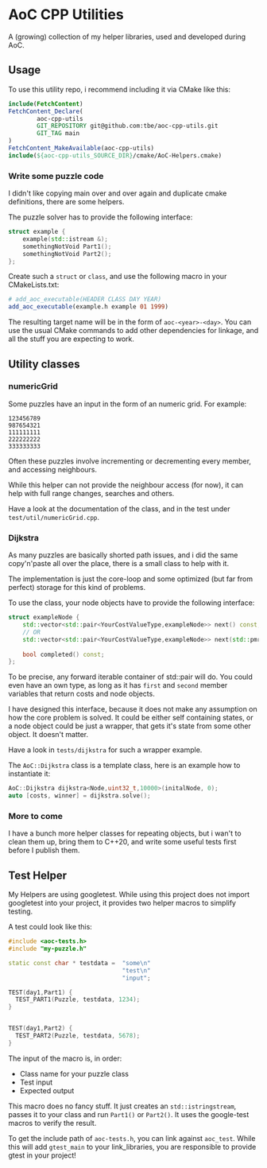 # AoC CPP Utilities

A (growing) collection of my helper libraries, used and developed during AoC.

## Usage

To use this utility repo, i recommend including it via CMake like this:

```cmake
include(FetchContent)
FetchContent_Declare(
        aoc-cpp-utils
        GIT_REPOSITORY git@github.com:tbe/aoc-cpp-utils.git
        GIT_TAG main
)
FetchContent_MakeAvailable(aoc-cpp-utils)
include(${aoc-cpp-utils_SOURCE_DIR}/cmake/AoC-Helpers.cmake)
```

### Write some puzzle code

I didn't like copying main over and over again and duplicate cmake definitions, there are some helpers.

The puzzle solver has to provide the following interface:

```c++
struct example {
    example(std::istream &);
    somethingNotVoid Part1();
    somethingNotVoid Part2();
};
```

Create such a `struct` or `class`, and use the following macro in your CMakeLists.txt:

```cmake
# add_aoc_executable(HEADER CLASS DAY YEAR)
add_aoc_executable(example.h example 01 1999)
```

The resulting target name will be in the form of `aoc-<year>-<day>`. You can use the usual CMake commands to add other
dependencies for linkage, and all the stuff you are expecting to work.

## Utility classes

### numericGrid

Some puzzles have an input in the form of an numeric grid. For example:

```text
123456789
987654321
111111111
222222222
333333333
```

Often these puzzles involve incrementing or decrementing every member, and accessing neighbours.

While this helper can not provide the neighbour access (for now), it can help with full range changes, searches and others.

Have a look at the documentation of the class, and in the test under `test/util/numericGrid.cpp`.

### Dijkstra

As many puzzles are basically shorted path issues, and i did the same copy'n'paste all over the place, there is a small
class to help with it.

The implementation is just the core-loop and some optimized (but far from perfect) storage for this kind of problems.

To use the class, your node objects have to provide the following interface:

```c++
struct exampleNode {
    std::vector<std::pair<YourCostValueType,exampleNode>> next() const;
    // OR
    std::vector<std::pair<YourCostValueType,exampleNode>> next(std::pmr::memory_resource *) const;
    
    bool completed() const;
};
```

To be precise, any forward iterable container of std::pair will do. You could even have an own type, as long as it has
`first` and `second` member variables that return costs and node objects.

I have designed this interface, because it does not make any assumption on how the core problem is solved. It could be
either self containing states, or a node object could be just a wrapper, that gets it's state from some other object. It
doesn't matter.

Have a look in `tests/dijkstra` for such a wrapper example.

The `AoC::Dijkstra` class is a template class, here is an example how to instantiate it:

```c++
AoC::Dijkstra dijkstra<Node,uint32_t,10000>(initalNode, 0);
auto [costs, winner] = dijkstra.solve();
```

### More to come

I have a bunch more helper classes for repeating objects, but i wan't to clean them up, bring them to C++20, and write
some useful tests first before I publish them.

## Test Helper

My Helpers are using googletest. While using this project does not import googletest into your project, it provides two
helper macros to simplify testing.

A test could look like this:

```c++
#include <aoc-tests.h>
#include "my-puzzle.h"

static const char * testdata =  "some\n"
                                "test\n"
                                "input";

TEST(day1,Part1) {
  TEST_PART1(Puzzle, testdata, 1234);
}


TEST(day1,Part2) {
  TEST_PART2(Puzzle, testdata, 5678);
}
```

The input of the macro is, in order:
- Class name for your puzzle class
- Test input
- Expected output

This macro does no fancy stuff. It just creates an `std::istringstream`, passes it to your class and run `Part1()` or `Part2()`.
It uses the google-test macros to verify the result.

To get the include path of `aoc-tests.h`, you can link against `aoc_test`. While this will add `gtest_main` to your link_libraries,
you are responsible to provide gtest in your project!